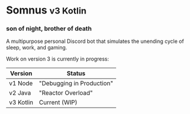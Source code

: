# Somnus <small>v3 Kotlin</small>
### son of night, brother of death

A multipurpose personal Discord bot that simulates
the unending cycle of sleep, work, and gaming.

Work on version 3 is currently in progress:

| Version   | Status                    |
|-----------|---------------------------|
| v1 Node   | "Debugging in Production" |
| v2 Java   | "Reactor Overload"        |
| v3 Kotlin | Current (WIP)             |
